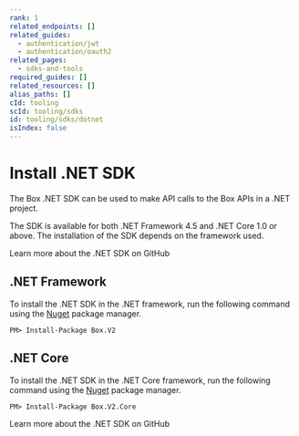 ```yaml
---
rank: 1
related_endpoints: []
related_guides:
  - authentication/jwt
  - authentication/oauth2
related_pages:
  - sdks-and-tools
required_guides: []
related_resources: []
alias_paths: []
cId: tooling
scId: tooling/sdks
id: tooling/sdks/dotnet
isIndex: false
---
```

# Install .NET SDK

The Box .NET SDK can be used to make API calls to the Box APIs in a .NET
project.

The SDK is available for both .NET Framework 4.5 and .NET Core 1.0 or
above. The installation of the SDK depends on the framework used.

<CTA to="https://github.com/box/box-windows-sdk-v2">
Learn more about the .NET SDK on GitHub

</CTA>

## .NET Framework

To install the .NET SDK in the .NET framework, run the following command using
the [Nuget][nuget] package manager.

```shell
PM> Install-Package Box.V2
```

## .NET Core

To install the .NET SDK in the .NET Core framework, run the following command
using the [Nuget][nuget] package manager.

```shell
PM> Install-Package Box.V2.Core
```

<CTA to="https://github.com/box/box-windows-sdk-v2">
Learn more about the .NET SDK on GitHub

</CTA>

[nuget]: https://www.nuget.org/
